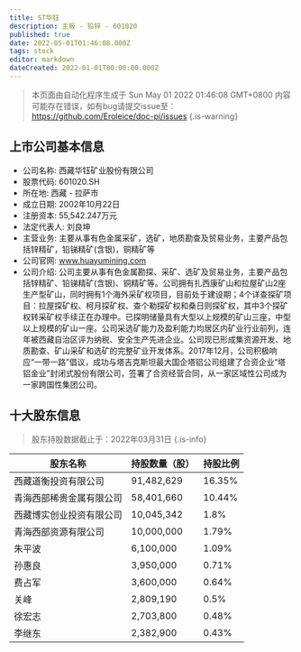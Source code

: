 ```yaml
---
title: ST华钰
description: 主板 - 铅锌 - 601020
published: true
date: 2022-05-01T01:46:08.000Z
tags: stock
editor: markdown
dateCreated: 2022-01-01T00:00:00.000Z
---
```


> 本页面由自动化程序生成于 Sun May 01 2022 01:46:08 GMT+0800
> 内容可能存在错误，如有bug请提交issue至：https://github.com/Eroleice/doc-pi/issues
{.is-warning}

## 上市公司基本信息
- 公司名称: 西藏华钰矿业股份有限公司
- 股票代码: 601020.SH
- 所在地: 西藏 - 拉萨市
- 成立日期: 2002年10月22日
- 注册资本: 55,542.247万元
- 法定代表人: 刘良坤
- 主营业务: 主要从事有色金属采矿，选矿，地质勘查及贸易业务，主要产品包括锌精矿，铅锑精矿(含银)，铜精矿等
- 公司官网: www.huayumining.com
- 公司介绍: 公司主要从事有色金属勘探、采矿、选矿及贸易业务，主要产品包括锌精矿、铅锑精矿(含银)、铜精矿等。公司拥有扎西康矿山和拉屋矿山2座生产型矿山，同时拥有1个海外采矿权项目，目前处于建设期；4个详查探矿项目：拉屋探矿权、柯月探矿权、查个勒探矿权和桑日则探矿权，其中3个探矿权转采矿权手续正在办理中。已探明储量具有大型以上规模的矿山三座，中型以上规模的矿山一座。公司采选矿能力及盈利能力均居区内矿业行业前列，连年被西藏自治区评为纳税、安全生产先进企业。公司现已形成集资源开发、地质勘查、矿山采矿和选矿的完整矿业开发体系。2017年12月，公司积极响应“一带一路”倡议，成功与塔吉克斯坦最大国企塔铝公司组建了合资企业“塔铝金业”封闭式股份有限公司，签署了合资经营合同，从一家区域性公司成为一家跨国性集团公司。


## 十大股东信息
> 股东持股数据截止于：2022年03月31日
{.is-info}

| 股东名称 | 持股数量（股） | 持股比例 |
| --- | --- | --- |
| 西藏道衡投资有限公司 | 91,482,629 | 16.35% |
| 青海西部稀贵金属有限公司 | 58,401,660 | 10.44% |
| 西藏博实创业投资有限公司 | 10,045,342 | 1.8% |
| 青海西部资源有限公司 | 10,000,000 | 1.79% |
| 朱平波 | 6,100,000 | 1.09% |
| 孙惠良 | 3,950,000 | 0.71% |
| 费占军 | 3,600,000 | 0.64% |
| 关峰 | 2,809,190 | 0.5% |
| 徐宏志 | 2,703,800 | 0.48% |
| 李继东 | 2,382,900 | 0.43% |




